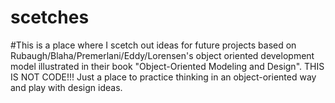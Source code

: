 # scetches

#This is a place where I scetch out ideas for future projects based on Rubaugh/Blaha/Premerlani/Eddy/Lorensen's object oriented development model  illustrated in their book "Object-Oriented Modeling and Design". THIS IS NOT CODE!!! Just a place to practice thinking in an object-oriented way and play with design ideas.
